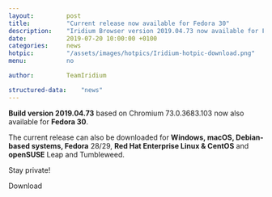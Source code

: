 ```yaml
---
layout: 		post
title:  		"Current release now available for Fedora 30"
description: 	"Iridium Browser version 2019.04.73 now available for Fedora 30."
date:	 		2019-07-20 10:00:00 +0100
categories:		news
hotpic:			"/assets/images/hotpics/Iridium-hotpic-download.png"
menu: 			no

author:			TeamIridium

structured-data:	"news"
---
```

**Build version 2019.04.73** based on Chromium 73.0.3683.103 now also available for **Fedora 30**.    

The current release can also be downloaded for **Windows, macOS, Debian-based systems, Fedora** 28/29, 
**Red Hat Enterprise Linux & CentOS** and **openSUSE** Leap and Tumbleweed.   

Stay private!    

<a id="download-parser2" class="button download" title="download Iridium Browser">Download</a>